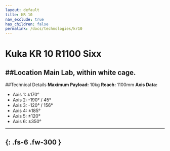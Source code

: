 ```yaml
---
layout: default
title: KR 10
nav_exclude: true
has_children: false
permalink: /docs/technologies/kr10
---
```


# Kuka KR 10 R1100 Sixx
##Location
Main Lab, within white cage.
---
##Technical Details
**Maximum Payload:** 10kg
**Reach:** 1100mm
**Axis Data:**
* Axis 1: &plusmn;170&deg;
* Axis 2: -190&deg; / 45&deg;
* Axis 3: -120&deg; / 156&deg;
* Axis 4: &plusmn;185&deg;
* Axis 5: &plusmn;120&deg;
* Axis 6: &plusmn;350&deg;
---
{: .fs-6 .fw-300 }
---